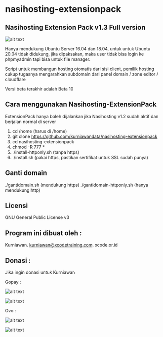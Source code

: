 # nasihosting-extensionpack


Nasihosting Extension Pack v1.3 Full version
--------------------
![alt text](http://xcode.or.id/04_small-logo.png)

Hanya mendukung Ubuntu Server 16.04 dan 18.04, untuk untuk Ubuntu 20.04 tidak didukung, jika dipaksakan, maka user tidak bisa login ke phpmyadmin tapi bisa untuk file manager. 

Script untuk membangun hosting otomatis dari sisi client, pemilik hosting cukup tugasnya mengarahkan subdomain dari panel domain / zone editor / cloudflare

Versi beta terakhir adalah Beta 10

Cara menggunakan Nasihosting-ExtensionPack
------------------------------------------
ExtensionPack hanya boleh dijalankan jika Nasihosting v1.2 sudah aktif dan berjalan normal di server
1. cd /home (harus di /home)
2. git clone https://github.com/kurniawandata/nasihosting-extensionpack
3. cd nasihosting-extensionpack
4. chmod -R 777 *
5. ./install-httponly.sh (tanpa https)
5. ./install.sh (pakai https, pastikan sertifikat untuk SSL sudah punya)

Ganti domain
------------
./gantidomain.sh (mendukung https)
./gantidomain-httponly.sh (hanya mendukung http)

Licensi
-------
GNU General Public License v3

Program ini dibuat oleh :
--------------------------------------------
Kurniawan. kurniawan@xcodetraining.com.
xcode.or.id


Donasi :
--------
Jika ingin donasi untuk Kurniawan

Gopay :

![alt text](http://xcodeserver.my.id/gofood.png)

![alt text](http://xcodeserver.my.id/gopay.png)

Ovo :

![alt text](http://xcodeserver.my.id/ovo3.png)

![alt text](http://xcodeserver.my.id/ovo2.png)
